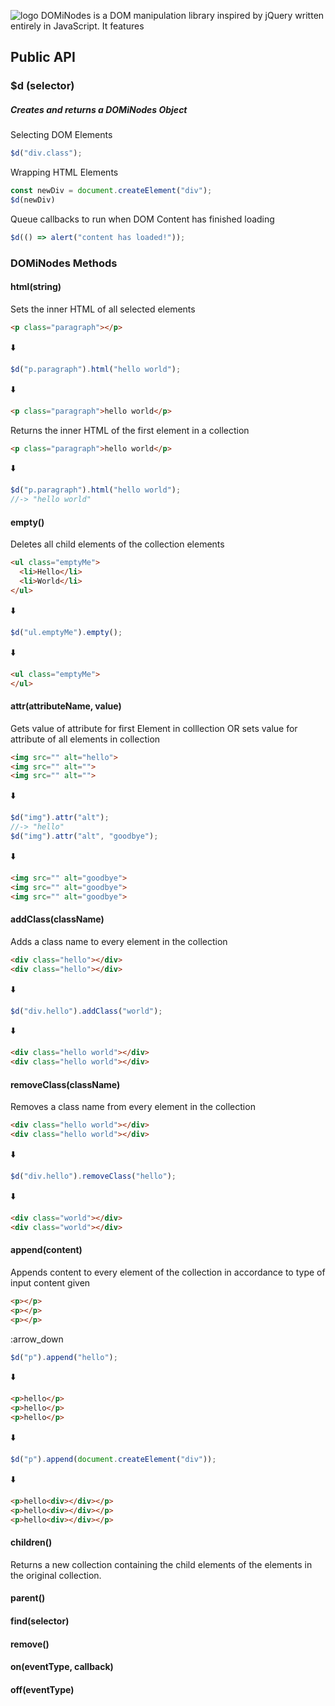 ![logo]()
DOMiNodes is a DOM manipulation library inspired by jQuery written entirely in JavaScript. It features

## Public API

### $d (selector)
##### Creates and returns a DOMiNodes Object

Selecting DOM Elements
```javascript
$d("div.class");
```
Wrapping HTML Elements
```javascript
const newDiv = document.createElement("div");
$d(newDiv)
```
Queue callbacks to run when DOM Content has finished loading
```javascript
$d(() => alert("content has loaded!"));
```
### DOMiNodes Methods

#### html(string)
Sets the inner HTML of all selected elements
```html
<p class="paragraph"></p>
```
:arrow_down:
```javascript
$d("p.paragraph").html("hello world");
```
:arrow_down:
```html
<p class="paragraph">hello world</p>
```
Returns the inner HTML of the first element in a collection
```html
<p class="paragraph">hello world</p>
```
:arrow_down:
```javascript
$d("p.paragraph").html("hello world");
//-> "hello world"
```
#### empty()
Deletes all child elements of the collection elements
```html
<ul class="emptyMe">
  <li>Hello</li>
  <li>World</li>
</ul>
```
:arrow_down:
```javascript
$d("ul.emptyMe").empty();
```
:arrow_down:
```html
<ul class="emptyMe">
</ul>
```

#### attr(attributeName, value)
Gets value of attribute for first Element in colllection OR sets value for attribute of all elements in collection
```html
<img src="" alt="hello">
<img src="" alt="">
<img src="" alt="">
```
:arrow_down:
```javascript
$d("img").attr("alt");
//-> "hello"
$d("img").attr("alt", "goodbye");
```
:arrow_down:
```html
<img src="" alt="goodbye">
<img src="" alt="goodbye">
<img src="" alt="goodbye">
```
#### addClass(className)
Adds a class name to every element in the collection
```html
<div class="hello"></div>
<div class="hello"></div>
```
:arrow_down:
```javascript
$d("div.hello").addClass("world");
```
:arrow_down:
```html
<div class="hello world"></div>
<div class="hello world"></div>
```
#### removeClass(className)
Removes a class name from every element in the collection
```html
<div class="hello world"></div>
<div class="hello world"></div>
```
:arrow_down:
```javascript
$d("div.hello").removeClass("hello");
```
:arrow_down:
```html
<div class="world"></div>
<div class="world"></div>
```
#### append(content)
Appends content to every element of the collection in accordance to type of input content given
```html
<p></p>
<p></p>
<p></p>
```
:arrow_down
```javascript
$d("p").append("hello");
```
:arrow_down:
```html
<p>hello</p>
<p>hello</p>
<p>hello</p>
```
:arrow_down:
```javascript
$d("p").append(document.createElement("div"));
```
:arrow_down:
```html
<p>hello<div></div></p>
<p>hello<div></div></p>
<p>hello<div></div></p>
```
#### children()
Returns a new collection containing the child elements of the elements in the original collection.


#### parent()

#### find(selector)

#### remove()

#### on(eventType, callback)

#### off(eventType)
